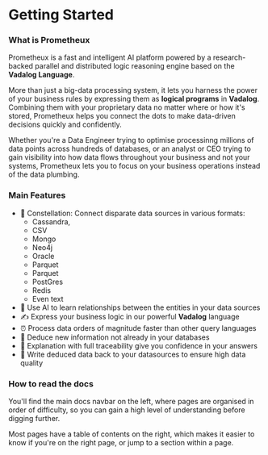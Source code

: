 # Getting Started

### What is Prometheux

Prometheux is a fast and intelligent AI platform powered by a research-backed
parallel and distributed logic reasoning engine based on the **Vadalog Language**.

More than just a big-data processing system, it lets you harness the power of
your business rules by expressing them as **logical programs** in **Vadalog**.
Combining them with your proprietary data no matter where or how it's stored,
Prometheux helps you connect the dots to make data-driven decisions quickly and confidently.

Whether you're a Data Engineer trying to optimise processinng millions of data
points across hundreds of databases, or an analyst or CEO trying to gain
visibility into how data flows throughout your business and not your systems,
Prometheux lets you to focus on your business operations instead of the data plumbing.

### Main Features

- 🌌 Constellation: Connect disparate data sources in various formats:
  - Cassandra,
  - CSV
  - Mongo
  - Neo4j
  - Oracle
  - Parquet
  - Parquet
  - PostGres
  - Redis
  - Even text
- 📖 Use AI to learn relationships between the entities in your data sources
- ✍️ Express your business logic in our powerful **Vadalog** language
- ⏰ Process data orders of magnitude faster than other query languages
- 🧐 Deduce new information not already in your databases
- 👣 Explanation with full traceability give you confidence in your answers
- 💾 Write deduced data back to your datasources to ensure high data quality

### How to read the docs

You'll find the main docs navbar on the left, where pages are organised in order
of difficulty, so you can gain a high level of understanding before digging further.

Most pages have a table of contents on the right, which makes it easier to
know if you're on the right page, or jump to a section within a page.
